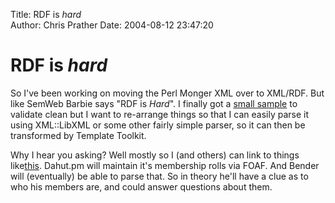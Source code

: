 Title: RDF is *hard*  
Author: Chris Prather
Date: 2004-08-12 23:47:20

# RDF is *hard*
So I've been working on moving the Perl Monger XML over to XML/RDF. But like SemWeb Barbie says "RDF is *Hard*". I finally got a <a href="http://dahut.pm.org/pm_groups.rdf">small sample</a> to validate clean but I want to re-arrange things so that I can easily parse it using XML::LibXML or some other fairly simple parser, so it can then be transformed by Template Toolkit. 

Why I hear you asking? Well mostly so I (and others) can link to things like<a title="http://dahut.pm.org/dahut_group.faof" href="Dahut Foaf">this</a>. Dahut.pm will maintain it's membership rolls via FOAF. And Bender will (eventually) be able to parse that. So in theory he'll have a clue as to who his members are, and could answer questions about them.


